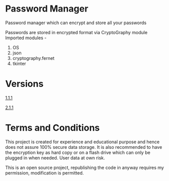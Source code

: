 # Password Manager
Password manager which can encrypt and store all your passwords

Passwords are stored in encrypted format via CryptoGraphy module
Imported modules -
  1. OS
  2. json
  3. cryptography.fernet
  4. tkinter

# Versions
[1.1.1](#1.1.1)

[2.1.1](https://github.com/Dev-023/Password-Manager/tree/2.1)

# Terms and Conditions
This project is created for experience and educational purpose and hence does not assure 100% secure data storage. It is also recommended to have the encryption key as hard copy or on a flash drive which can only be plugged in when needed. User data at own risk.

This is an open source project, republishing the code in anyway requires my permission, modification is permitted. 
